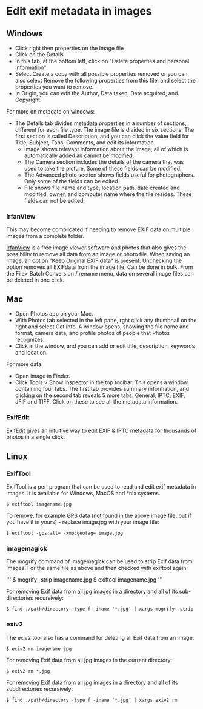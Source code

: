 # Edit exif metadata in images

## Windows

* Click right then properties on the Image file
* Click on the Details
* In this tab, at the bottom left, click on "Delete properties and personal information"
* Select Create a copy with all possible properties removed or you can also select Remove the following properties from this file, and select the properties you want to remove.
* In Origin, you can edit the Author, Data taken, Date acquired, and Copyright.

For more on metadata on windows:

* The Details tab divides metadata properties in a number of sections, different for each file type. The image file is divided in six sections. The first section is called Description, and you can click the value field for Title, Subject, Tabs, Comments, and edit its information. 
    * Image shows relevant information about the image, all of which is automatically added an cannot be modified.
    * The Camera section includes the details of the camera that was used to take the picture. Some of these fields can be modified.
    * The Advanced photo section shows fields useful for photographers. Only some of the fields can be edited.
    * File shows file name and type, location path, date created and modified, owner, and computer name where the file resides. These fields can not be edited.

### IrfanView

This may become complicated if needing to remove EXIF ​​data on multiple images from a complete folder. 

[IrfanView](https://www.irfanview.com/) is a free image viewer software and photos that also gives the possibility to remove all data from an image or photo file. When saving an image, an option "Keep Original EXIF ​​data" is present. Unchecking the option removes all EXIF ​​data from the image file. Can be done in bulk. From the File> Batch Conversion / rename menu, data on several image files can be deleted in one click. 

## Mac

* Open Photos app on your Mac. 
* With Photos tab selected in the left pane, rght click any thumbnail on the right and select Get Info. A window opens, showing the file name and format, camera data, and profile photos of people that Photos recognizes.
* Click in the window, and you can add or edit title, description, keywords and location. 

For more data:

* Open image in Finder.
* Click Tools > Show Inspector in the top toolbar. This opens a window containing four tabs. The first tab provides summary information, and clicking on the second tab reveals 5 more tabs: General, IPTC, EXIF, JFIF and TIFF. Click on these to see all the metadata information.

### ExifEdit

[ExifEdit](https://www.exifedit.com/for-mac/) gives an intuitive way to edit EXIF & IPTC metadata for thousands of photos in a single click.

## Linux

### ExifTool

ExifTool is a perl program that can be used to read and edit exif metadata in images. It is available for Windows, MacOS and *nix systems.

    $ exiftool imagename.jpg 

To remove, for example GPS data (not found in the above image file, but if you have it in yours) - replace image.jpg with your image file:

    $ exiftool -gps:all= -xmp:geotag= image.jpg

### imagemagick

The mogrify command of imagemagick can be used to strip Exif data from images. For the same file as above and then checked with exiftool again:

'''
$ mogrify -strip imagename.jpg
$ exiftool imagename.jpg
'''

For removing Exif data from all jpg images in a directory and all of its sub-directories recursively:

    $ find ./path/directory -type f -iname '*.jpg' | xargs mogrify -strip

### exiv2

The exiv2 tool also has a command for deleting all Exif data from an image:

    $ exiv2 rm imagename.jpg

For removing Exif data from all jpg images in the current directory:

    $ exiv2 rm *.jpg

For removing Exif data from all jpg images in a directory and all of its subdirectories recursively:

    $ find ./path/directory -type f -iname '*.jpg' | xargs exiv2 rm


